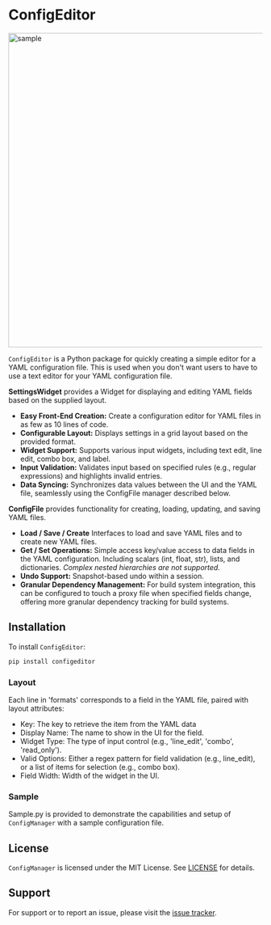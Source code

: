 
# ConfigEditor

<img width="622" alt="sample" src="https://github.com/user-attachments/assets/cd9b8b36-a954-40e0-8d62-fc335a2ff8f9">

`ConfigEditor` is a Python package for quickly creating a simple editor for a YAML configuration file. This is used when 
you don't want users to have to use a text editor for your YAML configuration file.

**SettingsWidget** provides a Widget for displaying and editing YAML fields based on the supplied layout.

- **Easy Front-End Creation:** Create a configuration editor for YAML files in as few as 10 lines of code.
- **Configurable Layout:** Displays settings in a grid layout based on the provided format.
- **Widget Support:** Supports various input widgets, including text edit, line edit, combo box, and label.
- **Input Validation:** Validates input based on specified rules (e.g., regular expressions) and 
highlights invalid entries.
- **Data Syncing:** Synchronizes data values between the UI and the YAML file, seamlessly using the 
ConfigFile manager described below.

**ConfigFile** provides functionality for creating, loading, updating, and saving YAML files.

- **Load / Save / Create** Interfaces to load and save YAML files and to create new YAML files.
- **Get / Set Operations:** Simple access key/value access to data fields in the YAML configuration. Including
scalars (int, float, str), lists, and dictionaries.  _Complex nested hierarchies are not supported._
- **Undo Support:** Snapshot-based undo within a session.
- **Granular Dependency Management:** For build system integration, this can be configured to touch a proxy file 
when specified fields change, offering more granular dependency tracking for build systems.


## Installation

To install `ConfigEditor`:

```bash
pip install configeditor
```
### Layout
Each line in 'formats' corresponds to a field in the YAML file, paired with layout
attributes:
- Key: The key to retrieve the item from the YAML data
- Display Name: The name to show in the UI for the field.
- Widget Type: The type of input control (e.g., 'line_edit', 'combo', 'read_only').
- Valid Options: Either a regex pattern for field validation (e.g., line_edit), 
       or a list of items for selection (e.g., combo box).
- Field Width: Width of the widget in the UI.

### Sample

Sample.py is provided to demonstrate the capabilities and setup of `ConfigManager` with a sample configuration file. 

## License

`ConfigManager` is licensed under the MIT License. See [LICENSE](LICENSE) for details.

## Support

For support or to report an issue, please visit the [issue tracker](https://github.com/corb555/configmanager/issues).

